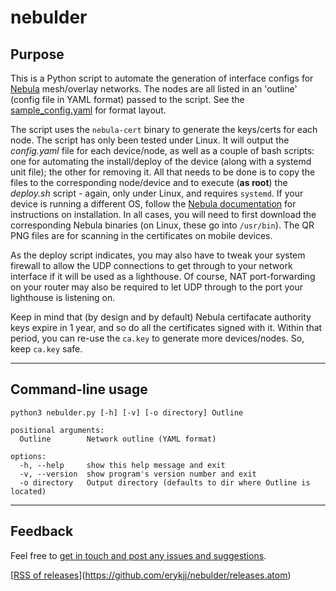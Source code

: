 # nebulder

## Purpose

This is a Python script to automate the generation of interface configs for [Nebula](https://nebula.defined.net/docs) mesh/overlay networks. The nodes are all listed in an 'outline' (config file in YAML format) passed to the script. See the [sample_config.yaml](https://github.com/erykjj/nebulder/blob/main/sample_config.yaml) for format layout.

The script uses the `nebula-cert` binary to generate the keys/certs for each node. The script has only been tested under Linux. It will output the *config.yaml* file for each device/node, as well as a couple of bash scripts: one for automating the install/deploy of the device (along with a systemd unit file); the other for removing it. All that needs to be done is to copy the files to the corresponding node/device and to execute (**as root**) the *deploy.sh* script - again, only under Linux, and requires `systemd`. If your device is running a different OS, follow the [Nebula documentation](https://nebula.defined.net/docs/guides/quick-start/) for instructions on installation. In all cases, you will need to first download the corresponding Nebula binaries (on Linux, these go into `/usr/bin`). The QR PNG files are for scanning in the certificates on mobile devices.

As the deploy script indicates, you may also have to tweak your system firewall to allow the UDP connections to get through to your network interface if it will be used as a lighthouse. Of course, NAT port-forwarding on your router may also be required to let UDP through to the port your lighthouse is listening on.

Keep in mind that (by design and by default) Nebula certifacate authority keys expire in 1 year, and so do all the certificates signed with it. Within that period, you can re-use the `ca.key` to generate more devices/nodes. So, keep `ca.key` safe.

____
## Command-line usage
```
python3 nebulder.py [-h] [-v] [-o directory] Outline

positional arguments:
  Outline        Network outline (YAML format)

options:
  -h, --help     show this help message and exit
  -v, --version  show program's version number and exit
  -o directory   Output directory (defaults to dir where Outline is located)
```

____
## Feedback

Feel free to [get in touch and post any issues and suggestions](https://github.com/erykjj/nebulder/issues).

[[RSS of releases](res/rss-36.png)](https://github.com/erykjj/nebulder/releases.atom)

